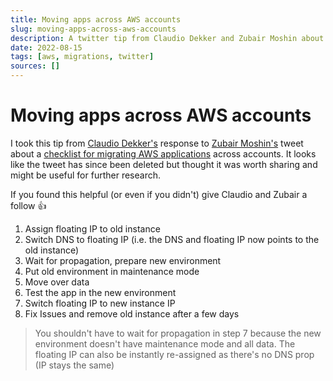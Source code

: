 ```yaml
---
title: Moving apps across AWS accounts
slug: moving-apps-across-aws-accounts
description: A twitter tip from Claudio Dekker and Zubair Moshin about migrating AWS apps across accounts
date: 2022-08-15
tags: [aws, migrations, twitter]
sources: []
---
```


# Moving apps across AWS accounts

I took this tip from [Claudio Dekker's](https://twitter.com/claudiodekker) response to [Zubair Moshin's](https://twitter.com/zubairmoshin33) tweet about a [checklist for migrating AWS applications](https://twitter.com/Zubairmohsin33/status/1434487849093681154) across accounts. It looks like the tweet has since been deleted but thought it was worth sharing and might be useful for further research.

If you found this helpful (or even if you didn't) give Claudio and Zubair a follow 👍

1. Assign floating IP to old instance
2. Switch DNS to floating IP (i.e. the DNS and floating IP now points to the old instance)
3. Wait for propagation, prepare new environment
4. Put old environment in maintenance mode
5. Move over data
6. Test the app in the new environment
7. Switch floating IP to new instance IP
8. Fix Issues and remove old instance after a few days

> You shouldn't have to wait for propagation in step 7 because the new environment doesn't have maintenance mode and all data. The floating IP can also be instantly re-assigned as there's no DNS prop (IP stays the same)